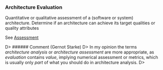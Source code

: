### Architecture Evaluation

Quantitative or qualitative assessment of a (software or system) architecture.
Determine if an architecture can achieve its target qualities or
quality attributes

See [Assessment](#term-assessment)

D> ###### Comment (Gernot Starke)
D> In my opinion the terms _architecture analysis_ or _architecture assessment_ are more appropriate, as _evaluation_ contains _value_, implying numerical assessment or metrics, which is usually only _part_ of what you should do in architecture analysis.
D>

